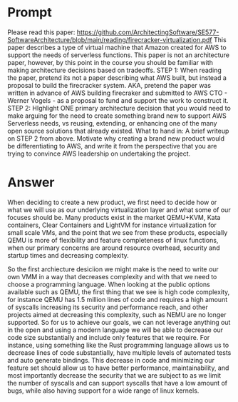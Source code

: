 # Prompt

Please read this paper:   https://github.com/ArchitectingSoftware/SE577-SoftwareArchitecture/blob/main/reading/firecracker-virtualization.pdf
This paper describes a type of virtual machine that Amazon created for AWS to support the needs of serverless functions.
This paper is not an architecture paper, however, by this point in the course you should be familiar with making architecture decisions based on tradeoffs. 
STEP 1:  When reading the paper, pretend its not a paper describing what AWS built, but instead a proposal to build the firecracker system.  AKA, pretend the paper was written in advance of AWS building firecraker and submitted to AWS CTO - Werner Vogels - as a proposal to fund and support the work to construct it. 
STEP 2:  HIghlight ONE primary architecture decision that you would need to make arguing for the need to create something brand new to support AWS Serverless needs, vs reusing, extending, or enhancing one of the many open source solutions that already existed. 
What to hand in:  A brief writeup on STEP 2 from above.  Motivate why creating a brand new product would be differentiating to AWS, and write it from the perspective that you are trying to convince AWS leadership on undertaking the project. 

# Answer

When deciding to create a new product, we first need to decide how or what we will use as our underlying virtualization layer and what some of our focuses should be.  Many products exist in the market QEMU+KVM, Kata containers, Clear Containers and LightVM for instance virtualization for small scale VMs, and the point that we see from these products, especially QEMU is more of flexibility and feature completeness of linux functions, when our primary concerns are around resource overhead, security and startup times and decreasing complexity.  

So the first archiecture desiciion we might make is the need to write our own VMM in a way that decreases complexity and with that we need to choose a programming language.  When looking at the public options available such as QEMU, the first thing that we see is high code complexity, for instance QEMU has 1.5 million lines of code and requires a high amount of syscalls increasing its security and performance reach, and other projects aimed at decreasing this complexity, such as NEMU are no longer supported.  So for us to achieve our goals, we can not leverage anything out in the open and using a modern language we will be able to decrease our code size substantially and include only features that we require.  For instance, using something like the Rust programming language allows us to decrease lines of code substantially, have multiple levels of automated tests and auto generate bindings.  This decrease in code and minimizing our feature set should allow us to have better performance, maintainability, and most importantly decrease the security that we are subject to as we limit the number of syscalls and can support syscalls that have a low amount of bugs, while also having support for a wide range of linux kernels.
